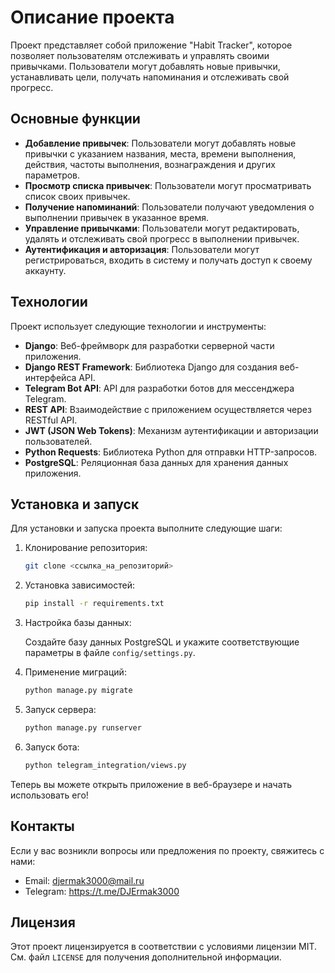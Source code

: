 # Описание проекта

Проект представляет собой приложение "Habit Tracker", которое позволяет пользователям отслеживать и управлять своими привычками. Пользователи могут добавлять новые привычки, устанавливать цели, получать напоминания и отслеживать свой прогресс.

## Основные функции

- **Добавление привычек**: Пользователи могут добавлять новые привычки с указанием названия, места, времени выполнения, действия, частоты выполнения, вознаграждения и других параметров.
- **Просмотр списка привычек**: Пользователи могут просматривать список своих привычек.
- **Получение напоминаний**: Пользователи получают уведомления о выполнении привычек в указанное время.
- **Управление привычками**: Пользователи могут редактировать, удалять и отслеживать свой прогресс в выполнении привычек.
- **Аутентификация и авторизация**: Пользователи могут регистрироваться, входить в систему и получать доступ к своему аккаунту.

## Технологии

Проект использует следующие технологии и инструменты:

- **Django**: Веб-фреймворк для разработки серверной части приложения.
- **Django REST Framework**: Библиотека Django для создания веб-интерфейса API.
- **Telegram Bot API**: API для разработки ботов для мессенджера Telegram.
- **REST API**: Взаимодействие с приложением осуществляется через RESTful API.
- **JWT (JSON Web Tokens)**: Механизм аутентификации и авторизации пользователей.
- **Python Requests**: Библиотека Python для отправки HTTP-запросов.
- **PostgreSQL**: Реляционная база данных для хранения данных приложения.

## Установка и запуск

Для установки и запуска проекта выполните следующие шаги:

1. Клонирование репозитория:

   ```bash
   git clone <ссылка_на_репозиторий>
   ```

2. Установка зависимостей:

   ```bash
   pip install -r requirements.txt
   ```

3. Настройка базы данных:

   Создайте базу данных PostgreSQL и укажите соответствующие параметры в файле `config/settings.py`.

4. Применение миграций:

   ```bash
   python manage.py migrate
   ```

5. Запуск сервера:

   ```bash
   python manage.py runserver
   ```

6. Запуск бота:

   ```bash
   python telegram_integration/views.py
   ```

Теперь вы можете открыть приложение в веб-браузере и начать использовать его!

## Контакты

Если у вас возникли вопросы или предложения по проекту, свяжитесь с нами:

- Email: djermak3000@mail.ru
- Telegram: https://t.me/DJErmak3000

## Лицензия

Этот проект лицензируется в соответствии с условиями лицензии MIT. См. файл `LICENSE` для получения дополнительной информации.